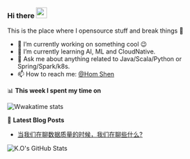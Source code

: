 ### Hi there <img src="https://media.giphy.com/media/hvRJCLFzcasrR4ia7z/giphy.gif" width="25px"></a>
This is the place where I opensource stuff and break things :rofl:

- 🔭 I’m currently working on something cool :wink:
- 🌱 I’m currently learning AI, ML and CloudNative.
- 💬 Ask me about anything related to Java/Scala/Python or Spring/Spark/k8s.
- 📫 How to reach me: [@Hom Shen](https://www.facebook.com/ukihsorory)

📊 **This week I spent my time on**

![Wwakatime stats](https://github-readme-stats-taupe-two.vercel.app/api/wakatime?username=ukihsoroy&hide_title=true&hide_border=true&langs_count=5&theme=tokyonight)

📕 **Latest Blog Posts**
<!-- BLOG-POST-LIST:START -->
- [当我们在聊数据质量的时候，我们在聊些什么?](https://segmentfault.com/a/1190000037765180)
<!-- BLOG-POST-LIST:END -->

![K.O's GitHub Stats](https://github-readme-stats.vercel.app/api?username=ukihsoroy&theme=tokyonight)
